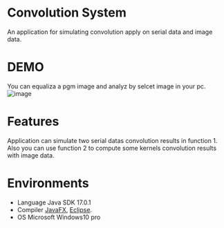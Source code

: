 # Convolution System
An application for simulating convolution apply on serial data and image data.

# DEMO

You can equaliza a pgm image and analyz by selcet image in your pc.
![image]()

# Features

Application can simulate two serial datas convolution results in function 1.
Also you can use function 2 to compute some kernels convolution results with image data.

# Environments 

* Language Java SDK 17.0.1
* Compiler [JavaFX](https://www.oracle.com/java/technologies/javase/javafx-overview.html), [Eclipse](https://www.eclipse.org/).
* OS Microsoft Windows10 pro
